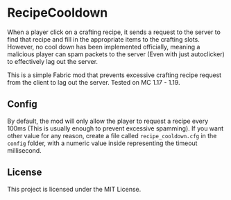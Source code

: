 # RecipeCooldown
When a player click on a crafting recipe, it sends a request to the server to find that recipe and fill in the appropriate items to the crafting slots.
However, no cool down has been implemented officially, meaning a malicious player can spam packets to the server (Even with just autoclicker) to effectively lag out the server.

This is a simple Fabric mod that prevents excessive crafting recipe request from the client to lag out the server.
Tested on MC 1.17 - 1.19.

## Config
By default, the mod will only allow the player to request a recipe every 100ms (This is usually enough to prevent excessive spamming).
If you want other value for any reason, create a file called `recipe_cooldown.cfg` in the `config` folder, with a numeric value inside representing the timeout millisecond.

## License
This project is licensed under the MIT License.